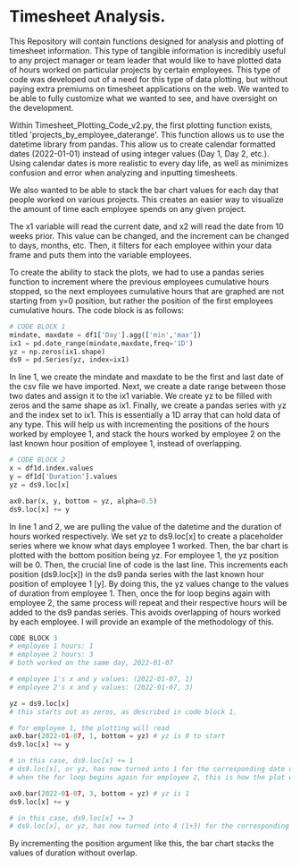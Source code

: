 # Timesheet Analysis.

This Repository will contain functions designed for analysis and plotting of timesheet information. This type of tangible information is incredibly useful to any project manager or team leader that would like to have plotted data of hours worked on particular projects by certain employees. This type of code was developed out of a need for this type of data plotting, but without paying extra premiums on timesheet applications on the web. We wanted to be able to fully customize what we wanted to see, and have oversight on the development.

Within Timesheet_Plotting_Code_v2.py, the first plotting function exists, titled 'projects_by_employee_daterange'. This function allows us to use the datetime library from pandas. This allow us to create calendar formatted dates (2022-01-01) instead of using integer values (Day 1, Day 2, etc.). Using calendar dates is more realistic to every day life, as well as minimizes confusion and error when analyzing and inputting timesheets.

We also wanted to be able to stack the bar chart values for each day that people worked on various projects. This creates an easier way to visualize the amount of time each employee spends on any given project.

The x1 variable will read the current date, and x2 will read the date from 10 weeks prior. This value can be changed, and the increment can be changed to days, months, etc. Then, it filters for each employee within your data frame and puts them into the variable employees. 

To create the ability to stack the plots, we had to use a pandas series function to increment where the previous employees cumulative hours stopped, so the next employees cumulative hours that are graphed are not starting from y=0 position, but rather the position of the first employees cumulative hours. The code block is as follows:

```python
# CODE BLOCK 1
mindate, maxdate = df1['Day'].agg(['min','max'])
ix1 = pd.date_range(mindate,maxdate,freq='1D')
yz = np.zeros(ix1.shape)
ds9 = pd.Series(yz, index=ix1)
```

In line 1, we create the mindate and maxdate to be the first and last date of the csv file we have imported. Next, we create a date range between those two dates and assign it to the ix1 variable. We create yz to be filled with zeros and the same shape as ix1. Finally, we create a pandas series with yz and the index set to ix1. This is essentially a 1D array that can hold data of any type. This will help us with incrementing the positions of the hours worked by employee 1, and stack the hours worked by employee 2 on the last known hour position of employee 1, instead of overlapping.

```python
# CODE BLOCK 2
x = df1d.index.values
y = df1d['Duration'].values 
yz = ds9.loc[x]

ax0.bar(x, y, bottom = yz, alpha=0.5)
ds9.loc[x] += y
```

In line 1 and 2, we are pulling the value of the datetime and the duration of hours worked respectively. We set yz to ds9.loc[x] to create a placeholder series where we know what days employee 1 worked. Then, the bar chart is plotted with the bottom position being yz. For employee 1, the yz position will be 0. Then, the crucial line of code is the last line. This increments each position (ds9.loc[x]) in the ds9 panda series with the last known hour position of employee 1 [y]. By doing this, the yz values change to the values of duration from employee 1. Then, once the for loop begins again with employee 2, the same process will repeat and their respective hours will be added to the ds9 pandas series. This avoids overlapping of hours worked by each employee. I will provide an example of the methodology of this.

``` python
CODE BLOCK 3
# employee 1 hours: 1
# employee 2 hours: 3 
# both worked on the same day, 2022-01-07

# employee 1's x and y values: (2022-01-07, 1)
# employee 2's x and y values: (2022-01-07, 3)

yz = ds9.loc[x]
# this starts out as zeros, as described in code block 1.

# for employee 1, the plotting will read
ax0.bar(2022-01-07, 1, bottom = yz) # yz is 0 to start
ds9.loc[x] += y 

# in this case, ds9.loc[x] += 1
# ds9.loc[x], or yz, has now turned into 1 for the corresponding date of 2022-01-07.
# when the for loop begins again for employee 2, this is how the plot will read

ax0.bar(2022-01-07, 3, bottom = yz) # yz is 1
ds9.loc[x] += y 

# in this case, ds9.loc[x] += 3
# ds9.loc[x], or yz, has now turned into 4 (1+3) for the corresponding date of 2022-01-07.
```

By incrementing the position argument like this, the bar chart stacks the values of duration without overlap.
